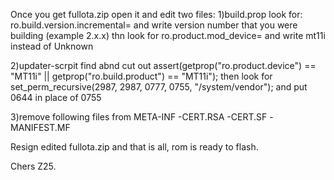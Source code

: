 Once you get fullota.zip open it and edit two files:
1)build.prop
look for: ro.build.version.incremental= and write version number that you were building (example 2.x.x)
thn look for ro.product.mod_device= and write mt11i instead of Unknown

2)updater-scrpit
find abnd cut out
assert(getprop("ro.product.device") == "MT11i" ||
       getprop("ro.build.product") == "MT11i");
then look for set_perm_recursive(2987, 2987, 0777, 0755, "/system/vendor"); and put 0644 in place of 0755

3)remove following files from META-INF
-CERT.RSA
-CERT.SF
-MANIFEST.MF

Resign edited fullota.zip and that is all, rom is ready to flash.

Chers Z25.
